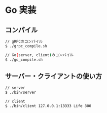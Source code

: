# Go 実装

## コンパイル

```bash
// gRPCのコンパイル
$ ./grpc_compile.sh

// Go(server, client)のコンパイル
$ ./go_compile.sh
```

## サーバー・クライアントの使い方

```bash
// server
$ ./bin/server

// client
$ ./bin/client 127.0.0.1:13333 Life 800
```
